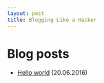 ```yaml
---
layout: post
title: Blogging Like a Hacker
---
```


# Blog posts

* [Hello world](posts/2016-06-20-hello-word.md) (20.06.2016)
